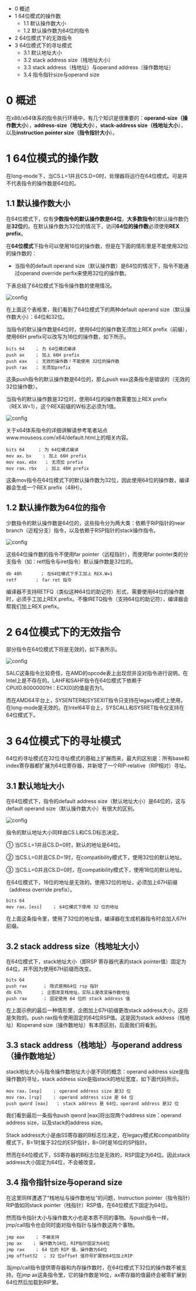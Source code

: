 - 0 概述
- 1 64位模式的操作数
    - 1.1 默认操作数大小
    - 1.2 默认操作数为64位的指令
- 2 64位模式下的无效指令
- 3 64位模式下的寻址模式
    - 3.1 默认地址大小
    - 3.2 stack address size（栈地址大小）
    - 3.3 stack address（栈地址）与operand address（操作数地址）
    - 3.4 指令指针size与operand size

# 0 概述

在x86/x64体系的指令执行环境中，有几个知识是很重要的：**operand\-size（操作数大小**），**address\-size（地址大小**），**stack\-address size（栈地址大小**），以及**instruction pointer size（指令指针大小**）。

# 1 64位模式的操作数

在long\-mode下，当CS.L=1并且CS.D=0时，处理器将运行在64位模式。可是并不代表指令的操作数是64位的。

## 1.1 默认操作数大小

在64位模式下，仅有**少数指令的默认操作数是64位**，**大多数指令**的默认操作数仍是**32位**的。在默认操作数为32位的情况下，访问**64位的操作数**必须使用**REX prefix**。

在**64位模式**下指令可以使用16位的操作数，但是在下面的情形里是不能使用32位的操作数的：

- 当指令的default operand size（默认操作数）是64位的情况下，指令不能通过operand override perfix来使用32位的操作数。

下表总结了64位模式下指令操作数的使用情况。

![config](./images/22.png)

在上面这个表格里，我们看到了64位模式下的两种default operand size（默认操作数大小）：64位和32位。

当指令的默认操作数是64位时，使用64位的操作数无须加上REX prefix（前缀），使用66H prefix可以改写为16位的操作数，如下所示。

```assembly
bits 64    ； 为 64位模式编译
push ax    ； 加上 66H prefix
push eax   ； 无效的操作数！不能使用 32位的操作数
push rax   ； 无须加prefix
```

这条push指令的默认操作数是64位的，那么push eax这条指令是错误的（无效的32位操作数）。

当指令的默认操作数是32位时，使用64位的操作数需要加上REX prefix（REX.W=1），这个REX前缀的W标志必须为1值。

![config](./images/23.png)

关于x64体系指令的详细讲解请参考笔者站点www.mouseos.com/x64/default.html上的相关内容。

```assembly
bits 64     ； 为 64位模式编译
mov ax，bx    ； 加上 66H prefix
mov eax，ebx   ； 无须加 prefix
mov rax，rbx   ； 加上 48H prefix
```

这条mov指令在64位模式下的默认操作数为32位，因此使用64位的操作数，编译器会生成一个REX prefix（48H）。

## 1.2 默认操作数为64位的指令

少数指令的默认操作数是64位的，这些指令分为两大类：依赖于RIP指针的near branch（近程分支）指令，以及依赖于RSP指针的stack操作指令。

![config](./images/24.png)

这些64位操作数的指令不使用far pointer（远程指针），而使用far pointer类的分支指令（如：retf指令与iret指令）默认操作数是32位的。

```assembly
db 48h       ； 在64位模式下手工加上 REX.W=1
retf       ； far ret 指令
```

编译器不支持RETFQ（类似这种64位的助记符）形式，需要使用64位的操作数时，必须手工加上REX prefix。不像IRETQ指令（支持64位的助记符），编译器会帮我们加上REX prefix。

# 2 64位模式下的无效指令

部分指令在64位模式下将是无效的，如下表所示。

![config](./images/25.png)

SALC这条指令比较奇怪，在AMD的opcode表上出现但并没对指令进行说明。在Intel上是不存在的。LAHF和SAHF指令在64位模式下依赖于CPUID.80000001H：ECX[0]的值是否为1。

而在AMD64平台上，SYSENTER和SYSEXIT指令只支持在legacy模式上使用，在long\-mode是无效的。在Intel64平台上，SYSCALL和SYSRET指令仅支持在64位模式下。

# 3 64位模式下的寻址模式

64位的寻址模式在32位寻址模式的基础上扩展而来，最大的区别是：所有base和index寄存器都扩展为64位寄存器，并新增了一个RIP-relative（RIP相对）寻址。

## 3.1 默认地址大小

在64位模式下，指令的default address size（默认地址大小）是64位的，这与default operand size（默认操作数大小）有很大的区别。

![config](./images/26.png)

指令的默认地址大小同样由CS.L和CS.D标志决定。

① 当CS.L=1并且CS.D=0时，默认的地址是64位。

② 当CS.L=0并且CS.D=1时，在compatibility模式下，使用32位的默认地址。

③ 当CS.L=0并且CS.D=0时，在compatibility模式下，使用16位的默认地址。

在64位模式下，16位的地址是无效的。使用32位的地址，必须加上67H前缀（address override prefix）。

```assembly
bits 64
mov rax，[esi]    ； 64位模式下使用 32 位的地址
```

在上面这条指令里，使用了32位的地址值，编译器在生成机器指令时会加入67H前缀。

## 3.2 stack address size（栈地址大小）

在64位模式下，stack地址大小（即RSP 寄存器代表的stack pointer值）固定为64位，并不因为使用67H前缀而改变。

```assembly
bits 64
push rax      ； 隐式使用64位 rsp 指针
db 67h       ； 企图改变栈地址，实际上是改变操作数地址
push rax      ； 固定使用 64 位的 stack address 值
```

在上面示例的最后一种情形里，企图加上67H前缀更改stack address大小，这将是失败的。push rax指令使用固定的64位RSP值。这是因为stack address（栈地址）和operand size（操作数地址）有本质区别，后面我们将看到。

## 3.3 stack address（栈地址）与operand address（操作数地址）

stack地址大小与指令操作数地址大小是不同的概念：operand address size是指操作数的寻址，stack address size是指stack的地址宽度，如下面代码所示。

```assembly
mov rax，[esp]    ； operand address size 是32 位
mov rax，[rsp]    ； operand address size 是 64 位
push qword [eax]   ； stack address 是 64位，operand address 是32 位
```

我们看到最后一条指令push qword [eax]将出现两个address size：operand address size，以及stack的address size。

Stack address大小是由SS寄存器的B标志位决定，在legacy模式和compatibility模式下，B=1时属于32位的ESP指针，B=0时是16位的SP指针。

然而在64位模式下，SS寄存器的B标志位是无效的，RSP固定为64位。因此stack address大小固定为64位，不会被改变。

## 3.4 指令指针size与operand size

在这里同样遭遇了“栈地址与操作数地址”的问题，Instruction pointer（指令指针）RIP值如同stack pointer（栈指针）RSP值，在64位模式下固定为64位。

然而指令指针大小与操作数大小也是本质不同的事物。与push指令一样，jmp/call指令也会同时面对指令指针与操作数这两个事物。

```assembly
jmp eax    ； 不被支持
jmp ax    ； 操作数为16位，RIP指针固定为64位
jmp rax    ； 64 位的 RIP 值，操作数为64位
jmp offset32  ； 32 位offset 值符号扩展到64位加上RIP
```

当jmp/call指令提供寄存器和内存操作数时，在64位模式下32位的操作数不被支持。在jmp ax这条指令里，它的操作数是16位，ax寄存器的值最终会被零扩展到64位然后加载到RIP里。